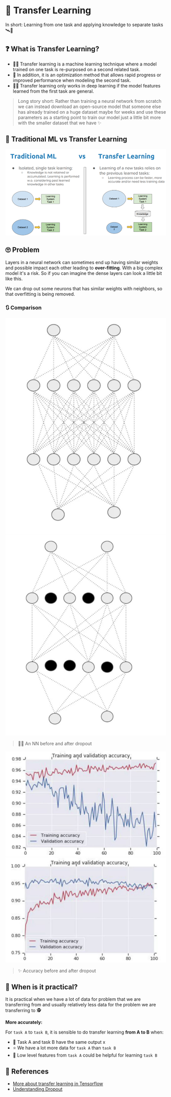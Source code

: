 # 🚙 Transfer Learning

In short: Learning from one task and applying knowledge to separate tasks 🛰🚙

## ❓ What is Transfer Learning?

* 🕵️‍♀️ Transfer learning is a machine learning technique where a model trained on one task is re-purposed on a second related task. 
* 🌟 In addition, it is an optimization method that allows rapid progress or improved performance when modeling the second task. 
* 🤸‍♀️ Transfer learning only works in deep learning if the model features learned from the first task are general.

> Long story short: Rather than training a neural network from scratch we can instead download an open-source model that someone else has already trained on a huge dataset maybe for weeks and use these parameters as a starting point to train our model just a little bit more with the smaller dataset that we have ✨

## 💫 Traditional ML vs Transfer Learning

![](../.gitbook/assets/mlvstl.png)

## 🙄 Problem

Layers in a neural network can sometimes end up having similar weights and possible impact each other leading to **over-fitting**. With a big complex model it's a risk. So if you can imagine the dense layers can look a little bit like this.

We can drop out some neurons that has similar weights with neighbors, so that overfitting is being removed.

### 🔃 Comparison

 ![](../.gitbook/assets/nnwithoutdropout.JPG) ![](../.gitbook/assets/nnwithdropout.JPG)

> 🤸‍♀️ An NN before and after dropout

 ![](../.gitbook/assets/accuracywithoutdropout.JPG) ![](../.gitbook/assets/accuracywithdropout.JPG)

> ✨ Accuracy before and after dropout

## 🤔 When is it practical?

It is practical when we have a lot of data for problem that we are transferring from and usually relatively less data for the problem we are transferring to 🕵️‍

**More accurately:**

For `task A` to `task B`, it is sensible to do transfer learning **from A to B** when:

* 🚩 Task A and task B have the same output x 
* ⭐ We have a lot more data for `task A` than `task B` 
* 🔎 Low level features from `task A` could be helpful for learning `task B` 

## 🧐 References

* [More about transfer learning in Tensorflow](https://www.tensorflow.org/tutorials/images/transfer_learning)
* [Understanding Dropout](https://www.youtube.com/watch?v=ARq74QuavAo)

